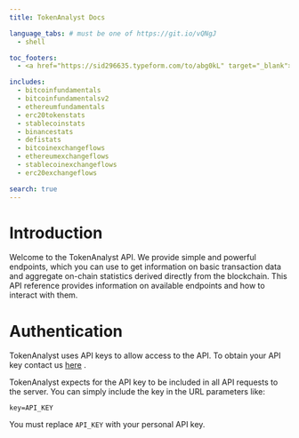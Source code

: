 ```yaml
---
title: TokenAnalyst Docs

language_tabs: # must be one of https://git.io/vQNgJ
  - shell

toc_footers:
  - <a href="https://sid296635.typeform.com/to/abg0kL" target="_blank">Get your API key</a>

includes:
  - bitcoinfundamentals
  - bitcoinfundamentalsv2
  - ethereumfundamentals
  - erc20tokenstats
  - stablecoinstats
  - binancestats
  - defistats
  - bitcoinexchangeflows
  - ethereumexchangeflows
  - stablecoinexchangeflows
  - erc20exchangeflows

search: true
---
```


<!-- Global site tag (gtag.js) - Google Analytics -->
<script async src="https://www.googletagmanager.com/gtag/js?id=UA-113322596-8"></script>
<script>
  window.dataLayer = window.dataLayer || [];
  function gtag(){dataLayer.push(arguments);}
  gtag('js', new Date());

  gtag('config', 'UA-113322596-8');
</script>

# Introduction

Welcome to the TokenAnalyst API. We provide simple and powerful endpoints, which you can use to get information on basic transaction data and aggregate on-chain statistics derived directly from the blockchain. This API reference provides information on available endpoints and how to interact with them.

# Authentication

TokenAnalyst uses API keys to allow access to the API. To obtain your API key contact us <a href="https://sid296635.typeform.com/to/abg0kL" target="_blank">here</a>
.

TokenAnalyst expects for the API key to be included in all API requests to the server. You can simply include the key in the URL parameters like:

`key=API_KEY`

<aside class="notice">
You must replace <code>API_KEY</code> with your personal API key.
</aside>
